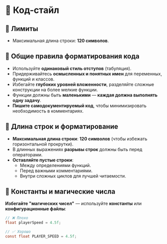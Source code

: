 ﻿# 🎨 Код-стайл

## 📌 Лимиты
- Максимальная длина строки: **120 символов**.

## 📌 Общие правила форматирования кода
- Используйте **одинаковый стиль отступов** (табуляция).
- Придерживайтесь **осмысленных и понятных имен** для переменных, функций и классов.
- Избегайте **глубоких уровней вложенности**, разделяйте сложные конструкции на более мелкие функции.
- Функции должны быть **маленькими** — **каждая должна выполнять одну задачу**.
- **Пишите самодокументируемый код**, чтобы минимизировать необходимость в комментариях.

## **📏 Длина строк и форматирование**
- **Максимальная длина строки**: **120 символов** (чтобы избежать горизонтальной прокрутки).
- В длинных выражениях **разрывы строк** должны быть перед операторами.
- **Оставляйте пустые строки**:
  - Между определениями функций.
  - Перед важными комментариями.
  - Внутри сложных циклов для лучшей читаемости.

## **🔢 Константы и магические числа**
**Избегайте "магических чисел"** — используйте **константы** или **конфигурационные файлы**:
```csharp
// ❌ Плохо
float playerSpeed = 4.5f;

// ✅ Хорошо
const float PLAYER_SPEED = 4.5f;